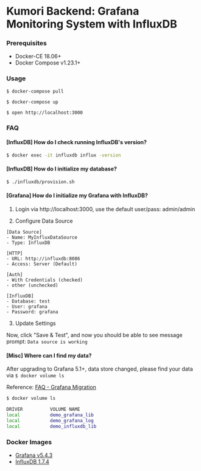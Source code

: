 # Kumori Backend: Grafana Monitoring System with InfluxDB

### Prerequisites

- Docker-CE 18.06+
- Docker Compose v1.23.1+

### Usage

    $ docker-compose pull

    $ docker-compose up

    $ open http://localhost:3000

### FAQ

#### [InfluxDB] How do I check running InfluxDB's version?

```bash
$ docker exec -it influxdb influx -version
```

#### [InfluxDB] How do I initialize my database?

```bash
$ ./influxdb/provision.sh
```


#### [Grafana] How do I initialize my Grafana with InfluxDB?

1. Login via http://localhost:3000, use the default user/pass: admin/admin

2. Configure Data Source

```
[Data Source]
- Name: MyInfluxDataSource
- Type: InfluxDB

[HTTP]
- URL: http://influxdb:8086
- Access: Server (Default)

[Auth]
- With Credentials (checked)
- other (unchecked)

[InfluxDB]
- Database: test
- User: grafana
- Password: grafana
```

3. Update Settings

Now, click "Save & Test", and now you should be able to see message prompt: `Data source is working`


#### [Misc] Where can I find my data?

After upgrading to Grafana 5.1+, data store changed, please find your data via `$ docker volume ls`

Reference: [FAQ - Grafana Migration][faq-grafana-migration]

```bash
$ docker volume ls

DRIVER          VOLUME NAME
local           demo_grafana_lib
local           demo_grafana_log
local           demo_influxdb_lib
```

### Docker Images

- [Grafana v5.4.3][docker-image-grafana]
- [InfluxDB 1.7.4][docker-image-influxdb]

[docker-image-influxdb]: https://hub.docker.com/_/influxdb/
[docker-image-grafana]: https://hub.docker.com/r/grafana/grafana/
[faq-grafana-migration]: http://docs.grafana.org/installation/docker/#migration-from-a-previous-version-of-the-docker-container-to-5-1-or-later
